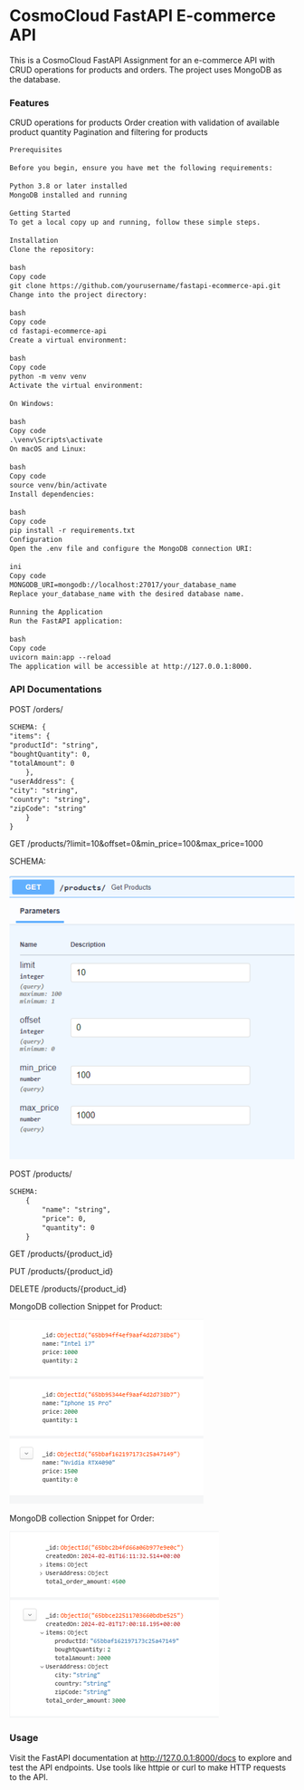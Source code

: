 # CosmoCloud FastAPI E-commerce API

This is a CosmoCloud FastAPI Assignment for an e-commerce API with CRUD operations for products and orders. The project uses MongoDB as the database.

### Features

CRUD operations for products
Order creation with validation of available product quantity
Pagination and filtering for products

```
Prerequisites

Before you begin, ensure you have met the following requirements:

Python 3.8 or later installed
MongoDB installed and running

Getting Started
To get a local copy up and running, follow these simple steps.

Installation
Clone the repository:

bash
Copy code
git clone https://github.com/yourusername/fastapi-ecommerce-api.git
Change into the project directory:

bash
Copy code
cd fastapi-ecommerce-api
Create a virtual environment:

bash
Copy code
python -m venv venv
Activate the virtual environment:

On Windows:

bash
Copy code
.\venv\Scripts\activate
On macOS and Linux:

bash
Copy code
source venv/bin/activate
Install dependencies:

bash
Copy code
pip install -r requirements.txt
Configuration
Open the .env file and configure the MongoDB connection URI:

ini
Copy code
MONGODB_URI=mongodb://localhost:27017/your_database_name
Replace your_database_name with the desired database name.

Running the Application
Run the FastAPI application:

bash
Copy code
uvicorn main:app --reload
The application will be accessible at http://127.0.0.1:8000.
```

### API Documentations

POST /orders/

    SCHEMA: {
    "items": {
    "productId": "string",
    "boughtQuantity": 0,
    "totalAmount": 0
        },
    "userAddress": {
    "city": "string",
    "country": "string",
    "zipCode": "string"
        }
    }

GET /products/?limit=10&offset=0&min_price=100&max_price=1000

SCHEMA:

![GetFilters](image.png)

POST /products/

    SCHEMA:
        {
            "name": "string",
            "price": 0,
            "quantity": 0
        }

GET /products/{product_id}

PUT /products/{product_id}

DELETE /products/{product_id}

MongoDB collection Snippet for Product:

![Product](image-1.png)

MongoDB collection Snippet for Order:

![Orders](image-2.png)

### Usage

Visit the FastAPI documentation at http://127.0.0.1:8000/docs to explore and test the API endpoints.
Use tools like httpie or curl to make HTTP requests to the API.

